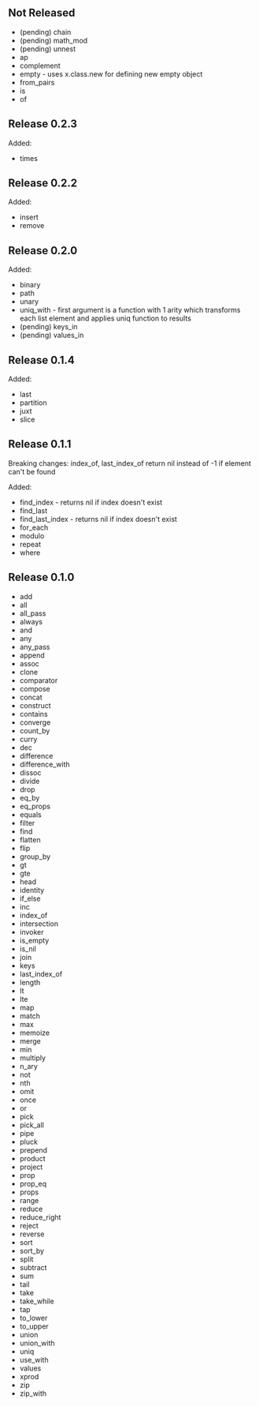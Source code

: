 Not Released
---------------

* (pending) chain
* (pending) math_mod
* (pending) unnest
* ap
* complement
* empty - uses x.class.new for defining new empty object
* from_pairs
* is
* of

Release 0.2.3
---------------

Added:

* times

Release 0.2.2
---------------

Added:

* insert
* remove

Release 0.2.0
---------------

Added:

* binary
* path
* unary
* uniq_with - first argument is a function with 1 arity which transforms each list element and applies uniq function to results
* (pending) keys_in
* (pending) values_in

Release 0.1.4
---------------

Added:

* last
* partition
* juxt
* slice

Release 0.1.1
---------------

Breaking changes: index_of, last_index_of return nil instead of -1 if element
can't be found

Added:

* find_index - returns nil if index doesn't exist
* find_last
* find_last_index - returns nil if index doesn't exist
* for_each
* modulo
* repeat
* where

Release 0.1.0
---------------

* add
* all
* all_pass
* always
* and
* any
* any_pass
* append
* assoc
* clone
* comparator
* compose
* concat
* construct
* contains
* converge
* count_by
* curry
* dec
* difference
* difference_with
* dissoc
* divide
* drop
* eq_by
* eq_props
* equals
* filter
* find
* flatten
* flip
* group_by
* gt
* gte
* head
* identity
* if_else
* inc
* index_of
* intersection
* invoker
* is_empty
* is_nil
* join
* keys
* last_index_of
* length
* lt
* lte
* map
* match
* max
* memoize
* merge
* min
* multiply
* n_ary
* not
* nth
* omit
* once
* or
* pick
* pick_all
* pipe
* pluck
* prepend
* product
* project
* prop
* prop_eq
* props
* range
* reduce
* reduce_right
* reject
* reverse
* sort
* sort_by
* split
* subtract
* sum
* tail
* take
* take_while
* tap
* to_lower
* to_upper
* union
* union_with
* uniq
* use_with
* values
* xprod
* zip
* zip_with
